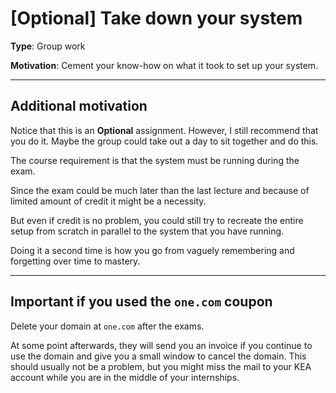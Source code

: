 # [Optional] Take down your system

**Type**: Group work

**Motivation**: Cement your know-how on what it took to set up your system.

---

## Additional motivation

Notice that this is an **Optional** assignment. However, I still recommend that you do it. Maybe the group could take out a day to sit together and do this.

The course requirement is that the system must be running during the exam. 

Since the exam could be much later than the last lecture and because of limited amount of credit it might be a necessity. 

But even if credit is no problem, you could still try to recreate the entire setup from scratch in parallel to the system that you have running.

Doing it a second time is how you go from vaguely remembering and forgetting over time to mastery. 

---

## **Important** if you used the `one.com` coupon

Delete your domain at `one.com` after the exams. 

At some point afterwards, they will send you an invoice if you continue to use the domain and give you a small window to cancel the domain. This should usually not be a problem, but you might miss the mail to your KEA account while you are in the middle of your internships.


